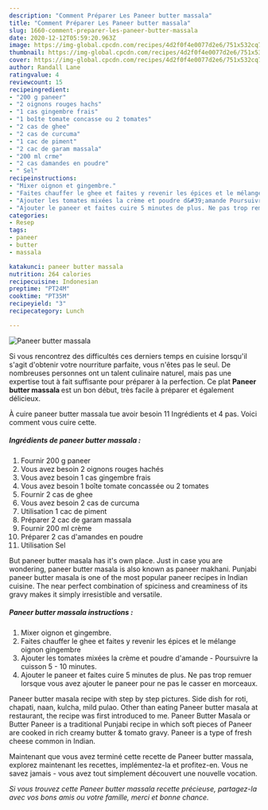 ```yaml
---
description: "Comment Préparer Les Paneer butter massala"
title: "Comment Préparer Les Paneer butter massala"
slug: 1660-comment-preparer-les-paneer-butter-massala
date: 2020-12-12T05:59:20.963Z
image: https://img-global.cpcdn.com/recipes/4d2f0f4e0077d2e6/751x532cq70/paneer-butter-massala-photo-principale-de-la-recette.jpg
thumbnail: https://img-global.cpcdn.com/recipes/4d2f0f4e0077d2e6/751x532cq70/paneer-butter-massala-photo-principale-de-la-recette.jpg
cover: https://img-global.cpcdn.com/recipes/4d2f0f4e0077d2e6/751x532cq70/paneer-butter-massala-photo-principale-de-la-recette.jpg
author: Randall Lane
ratingvalue: 4
reviewcount: 15
recipeingredient:
- "200 g paneer"
- "2 oignons rouges hachs"
- "1 cas gingembre frais"
- "1 boîte tomate concasse ou 2 tomates"
- "2 cas de ghee"
- "2 cas de curcuma"
- "1 cac de piment"
- "2 cac de garam massala"
- "200 ml crme"
- "2 cas damandes en poudre"
- " Sel"
recipeinstructions:
- "Mixer oignon et gingembre."
- "Faites chauffer le ghee et faites y revenir les épices et le mélange oignon gingembre"
- "Ajouter les tomates mixées la crème et poudre d&#39;amande Poursuivre la cuisson 5 10 minutes."
- "Ajouter le paneer et faites cuire 5 minutes de plus. Ne pas trop remuer lorsque vous avez ajouter le paneer pour ne pas le casser en morceaux."
categories:
- Resep
tags:
- paneer
- butter
- massala

katakunci: paneer butter massala 
nutrition: 264 calories
recipecuisine: Indonesian
preptime: "PT24M"
cooktime: "PT35M"
recipeyield: "3"
recipecategory: Lunch

---
```



![Paneer butter massala](https://img-global.cpcdn.com/recipes/4d2f0f4e0077d2e6/751x532cq70/paneer-butter-massala-photo-principale-de-la-recette.jpg)

Si vous rencontrez des difficultés ces derniers temps en cuisine lorsqu'il s'agit d'obtenir votre nourriture parfaite, vous n'êtes pas le seul. De nombreuses personnes ont un talent culinaire naturel, mais pas une expertise tout à fait suffisante pour préparer à la perfection. Ce plat <strong> Paneer butter massala </strong> est un bon début, très facile à préparer et également délicieux.

<!--inarticleads1-->

À cuire paneer butter massala tue avoir besoin 11 Ingrédients et 4 pas. Voici comment vous cuire cette.

##### Ingrédients de paneer butter massala :

1. Fournir 200 g paneer
1. Vous avez besoin 2 oignons rouges hachés
1. Vous avez besoin 1 cas gingembre frais
1. Vous avez besoin 1 boîte tomate concassée ou 2 tomates
1. Fournir 2 cas de ghee
1. Vous avez besoin 2 cas de curcuma
1. Utilisation 1 cac de piment
1. Préparer 2 cac de garam massala
1. Fournir 200 ml crème
1. Préparer 2 cas d&#39;amandes en poudre
1. Utilisation  Sel


But paneer butter masala has it&#39;s own place. Just in case you are wondering, paneer butter masala is also known as paneer makhani. Punjabi paneer butter masala is one of the most popular paneer recipes in Indian cuisine. The near perfect combination of spiciness and creaminess of its gravy makes it simply irresistible and versatile. 

<!--inarticleads2-->

##### Paneer butter massala instructions :

1. Mixer oignon et gingembre.
1. Faites chauffer le ghee et faites y revenir les épices et le mélange oignon gingembre
1. Ajouter les tomates mixées la crème et poudre d&#39;amande - Poursuivre la cuisson 5 - 10 minutes.
1. Ajouter le paneer et faites cuire 5 minutes de plus. Ne pas trop remuer lorsque vous avez ajouter le paneer pour ne pas le casser en morceaux.


Paneer butter masala recipe with step by step pictures. Side dish for roti, chapati, naan, kulcha, mild pulao. Other than eating Paneer butter masala at restaurant, the recipe was first introduced to me. Paneer Butter Masala or Butter Paneer is a traditional Punjabi recipe in which soft pieces of Paneer are cooked in rich creamy butter &amp; tomato gravy. Paneer is a type of fresh cheese common in Indian. 

<!--inarticleads1-->

<p>
Maintenant que vous avez terminé cette recette de Paneer butter massala, explorez maintenant les recettes, implémentez-la et profitez-en. Vous ne savez jamais - vous avez tout simplement découvert une nouvelle vocation.
</p>

<p>
<i>Si vous trouvez cette Paneer butter massala recette précieuse, partagez-la avec vos bons amis ou votre famille, merci et bonne chance.</i>
</p>
